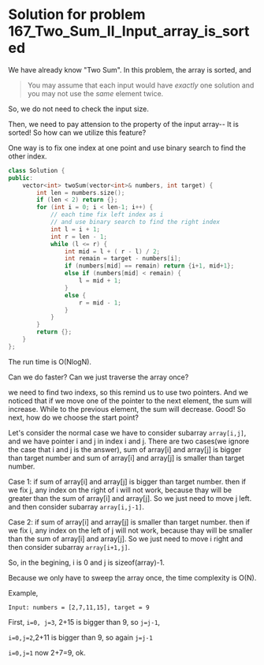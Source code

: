 # Solution for problem 167_Two_Sum_II_Input_array_is_sorted

We have already know "Two Sum". In this problem, the array is sorted, and

> You may assume that each input would have *exactly* one solution and you may not use the *same* element twice.

So, we do not need to check the input size. 

Then, we need to pay attension to the property of the input array-- It is sorted! So how can we utilize this feature?

One way is to fix one index at one point and use binary search to find the other index.

```c++
class Solution {
public:
    vector<int> twoSum(vector<int>& numbers, int target) {
        int len = numbers.size();
        if (len < 2) return {};
        for (int i = 0; i < len-1; i++) {
            // each time fix left index as i
            // and use binary search to find the right index
            int l = i + 1;
            int r = len - 1;
            while (l <= r) {
                int mid = l + ( r - l) / 2;
                int remain = target - numbers[i];
                if (numbers[mid] == remain) return {i+1, mid+1};
                else if (numbers[mid] < remain) {
                    l = mid + 1;
                }
                else {
                    r = mid - 1;
                }
            }
        }
        return {};
    }
};
```



The run time is O(NlogN).

Can we do faster? Can we just traverse the array once?

we need to find two indexs, so this remind us to use two pointers. And we noticed that if we move one of the pointer to the next element, the sum will increase. While to the previous element, the sum will decrease. Good! So next, how do we choose the start point?

Let's consider the normal case we have to consider subarray `array[i,j]`, and we have pointer i and j in index i and j. There are two cases(we ignore the case that i and j is the answer), sum of array[i] and array[j] is bigger than target number and sum of array[i] and array[j] is smaller than target number. 

Case 1: if sum of array[i] and array[j] is bigger than target number. then if we fix j, any index on the right of i will not work, because thay will be greater than the sum of array[i] and array[j]. So we just need to move j left. and then consider subarray `array[i,j-1]`.

Case 2: if sum of array[i] and array[j] is smaller than target number. then if we fix i, any index on the left of j will not work, because thay will be smaller than the sum of array[i] and array[j]. So we just need to move i right and then consider subarray `array[i+1,j]`.

So, in the begining, i is 0 and j is sizeof(array)-1.

Because we only have to sweep the array once, the time complexity is O(N).

Example,

`Input: numbers = [2,7,11,15], target = 9`

First, `i=0, j=3`, 2+15 is bigger than 9, so `j=j-1`,

`i=0,j=2`,2+11 is bigger than 9, so again `j=j-1`

`i=0,j=1` now 2+7=9, ok.





